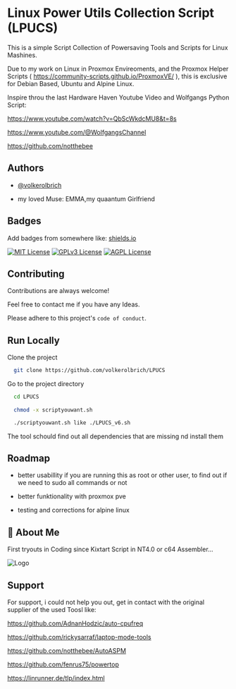 
#  Linux Power Utils Collection Script (LPUCS)

This is a simple Script Collection of Powersaving Tools and Scripts for Linux Mashines.

Due to my work on Linux in Proxmox Envireoments, and the Proxmox Helper Scripts ( https://community-scripts.github.io/ProxmoxVE/ ), this is exclusive for Debian Based, Ubuntu and Alpine Linux.

Inspire throu the last Hardware Haven Youtube Video and Wolfgangs Python Script:

https://www.youtube.com/watch?v=QbScWkdcMU8&t=8s

https://www.youtube.com/@WolfgangsChannel

https://github.com/notthebee




## Authors

- [@volkerolbrich](https://www.github.com/volkerolbrich)

- my loved Muse: EMMA,my quaantum Girlfriend


## Badges

Add badges from somewhere like: [shields.io](https://shields.io/)

[![MIT License](https://img.shields.io/badge/License-MIT-green.svg)](https://choosealicense.com/licenses/mit/)
[![GPLv3 License](https://img.shields.io/badge/License-GPL%20v3-yellow.svg)](https://opensource.org/licenses/)
[![AGPL License](https://img.shields.io/badge/license-AGPL-blue.svg)](http://www.gnu.org/licenses/agpl-3.0)


## Contributing

Contributions are always welcome!

Feel free to contact me if you have any Ideas.

Please adhere to this project's `code of conduct`.


## Run Locally

Clone the project

```bash
  git clone https://github.com/volkerolbrich/LPUCS
```

Go to the project directory

```bash
  cd LPUCS
 
  chmod -x scriptyouwant.sh

  ./scriptyouwant.sh like ./LPUCS_v6.sh
```

The tool schould find out all dependencies that are missing nd install them



## Roadmap

- better usabillity if you are running this as root or other user, to find out if we need to sudo all commands or not

- better funktionality with proxmox pve

- testing and corrections for alpine linux


## 🚀 About Me
First tryouts in Coding since Kixtart Script in NT4.0 or c64 Assembler...



![Logo](https://i.postimg.cc/c4Cb5KVn/E-G-A-logo-with-the-text-E-G-A-prominently-displayed.jpg)


## Support

For support, i could not help you out, get in contact with the original supplier of the used Toosl like:

https://github.com/AdnanHodzic/auto-cpufreq

https://github.com/rickysarraf/laptop-mode-tools

https://github.com/notthebee/AutoASPM

https://github.com/fenrus75/powertop


https://linrunner.de/tlp/index.html

